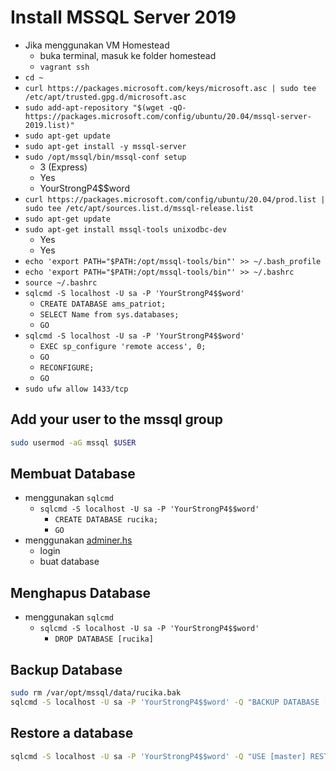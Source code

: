 # Install MSSQL Server 2019

- Jika menggunakan VM Homestead
  - buka terminal, masuk ke folder homestead
  - `vagrant ssh`
- `cd ~`
- `curl https://packages.microsoft.com/keys/microsoft.asc | sudo tee /etc/apt/trusted.gpg.d/microsoft.asc`
- `sudo add-apt-repository "$(wget -qO- https://packages.microsoft.com/config/ubuntu/20.04/mssql-server-2019.list)"`
- `sudo apt-get update`
- `sudo apt-get install -y mssql-server`
- `sudo /opt/mssql/bin/mssql-conf setup`
  - 3 (Express)
  - Yes
  - YourStrongP4$$word
- `curl https://packages.microsoft.com/config/ubuntu/20.04/prod.list | sudo tee /etc/apt/sources.list.d/mssql-release.list`
- `sudo apt-get update`
- `sudo apt-get install mssql-tools unixodbc-dev`
  - Yes
  - Yes
- `echo 'export PATH="$PATH:/opt/mssql-tools/bin"' >> ~/.bash_profile`
- `echo 'export PATH="$PATH:/opt/mssql-tools/bin"' >> ~/.bashrc`
- `source ~/.bashrc`
- `sqlcmd -S localhost -U sa -P 'YourStrongP4$$word'`
  - `CREATE DATABASE ams_patriot;`
  - `SELECT Name from sys.databases;`
  - `GO`
- `sqlcmd -S localhost -U sa -P 'YourStrongP4$$word'`
  - `EXEC sp_configure 'remote access', 0;`
  - `GO`
  - `RECONFIGURE;`
  - `GO`
- `sudo ufw allow 1433/tcp`

## Add your user to the mssql group

```sh
sudo usermod -aG mssql $USER
```

## Membuat Database

- menggunakan `sqlcmd`
  - `sqlcmd -S localhost -U sa -P 'YourStrongP4$$word'`
    - `CREATE DATABASE rucika;`
    - `GO`
- menggunakan [adminer.hs](http://adminer.hs)
  - login
  - buat database

## Menghapus Database

- menggunakan `sqlcmd`
  - `sqlcmd -S localhost -U sa -P 'YourStrongP4$$word'`
    - `DROP DATABASE [rucika]`

## Backup Database

```sh
sudo rm /var/opt/mssql/data/rucika.bak
sqlcmd -S localhost -U sa -P 'YourStrongP4$$word' -Q "BACKUP DATABASE [rucika] TO  DISK = N'/var/opt/mssql/data/rucika.bak' WITH NOFORMAT, NOINIT,  NAME = N'rucika', NOSKIP, REWIND, NOUNLOAD,  STATS = 10"
```

## Restore a database

```sh
sqlcmd -S localhost -U sa -P 'YourStrongP4$$word' -Q "USE [master] RESTORE DATABASE [rucika] FROM  DISK = N'/var/opt/mssql/data/rucika.bak' WITH  FILE = 1,  NOUNLOAD,  STATS = 5"
```
